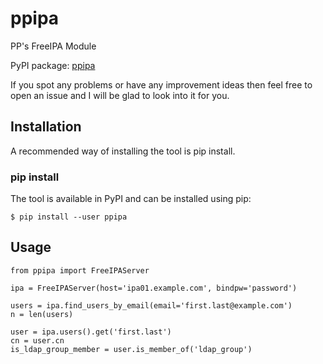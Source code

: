 # ppipa
PP's FreeIPA Module

PyPI package: [ppipa](https://pypi.python.org/pypi/ppipa)

If you spot any problems or have any improvement ideas then feel free to open
an issue and I will be glad to look into it for you.

## Installation
A recommended way of installing the tool is pip install.

### pip install
The tool is available in PyPI and can be installed using pip:
```
$ pip install --user ppipa
```

## Usage
```
from ppipa import FreeIPAServer

ipa = FreeIPAServer(host='ipa01.example.com', bindpw='password')

users = ipa.find_users_by_email(email='first.last@example.com')
n = len(users)

user = ipa.users().get('first.last')
cn = user.cn
is_ldap_group_member = user.is_member_of('ldap_group')
```